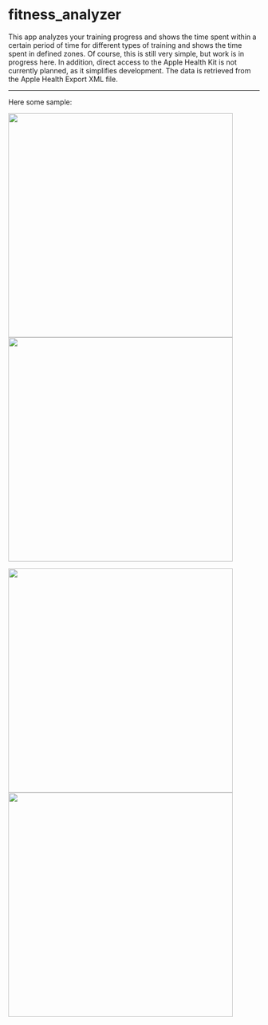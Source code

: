 # fitness_analyzer


This app analyzes your training progress and shows the time spent within a certain period of time for different types of training and shows the time spent in defined zones. Of course, this is still very simple, but work is in progress here. In addition, direct access to the Apple Health Kit is not currently planned, as it simplifies development. The data is retrieved from the Apple Health Export XML file.

___


Here some sample:
<p float="left">
<img src="https://github.com/koljabohne/training_analyzer/blob/main/images/1.png" height="450">
<img src="https://github.com/koljabohne/training_analyzer/blob/main/images/2.png" height="450">
  </p>
  <p float="left">
<img src="https://github.com/koljabohne/training_analyzer/blob/main/images/3.png" height="450">
<img src="https://github.com/koljabohne/training_analyzer/blob/main/images/4.png" height="450">
</p>
